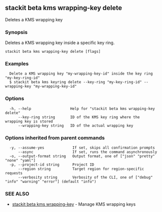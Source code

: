 ## stackit beta kms wrapping-key delete

Deletes a KMS wrapping key

### Synopsis

Deletes a KMS wrapping key inside a specific key ring.

```
stackit beta kms wrapping-key delete [flags]
```

### Examples

```
  Delete a KMS wrapping key "my-wrapping-key-id" inside the key ring "my-key-ring-id"
  $ stackit beta kms keyring delete --key-ring "my-key-ring-id" --wrapping-key "my-wrapping-key-id"
```

### Options

```
  -h, --help                  Help for "stackit beta kms wrapping-key delete"
      --key-ring string       ID of the KMS key ring where the wrapping key is stored
      --wrapping-key string   ID of the actual wrapping key
```

### Options inherited from parent commands

```
  -y, --assume-yes             If set, skips all confirmation prompts
      --async                  If set, runs the command asynchronously
  -o, --output-format string   Output format, one of ["json" "pretty" "none" "yaml"]
  -p, --project-id string      Project ID
      --region string          Target region for region-specific requests
      --verbosity string       Verbosity of the CLI, one of ["debug" "info" "warning" "error"] (default "info")
```

### SEE ALSO

* [stackit beta kms wrapping-key](./stackit_beta_kms_wrapping-key.md)	 - Manage KMS wrapping keys

